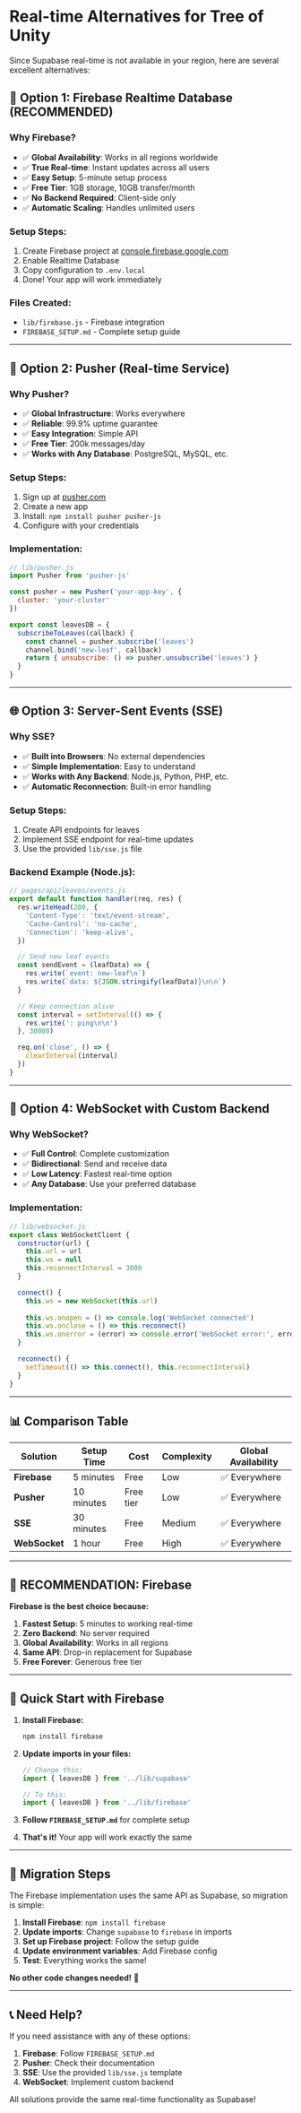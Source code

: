 # Real-time Alternatives for Tree of Unity

Since Supabase real-time is not available in your region, here are several excellent alternatives:

## 🚀 **Option 1: Firebase Realtime Database (RECOMMENDED)**

### **Why Firebase?**
- ✅ **Global Availability**: Works in all regions worldwide
- ✅ **True Real-time**: Instant updates across all users
- ✅ **Easy Setup**: 5-minute setup process
- ✅ **Free Tier**: 1GB storage, 10GB transfer/month
- ✅ **No Backend Required**: Client-side only
- ✅ **Automatic Scaling**: Handles unlimited users

### **Setup Steps:**
1. Create Firebase project at [console.firebase.google.com](https://console.firebase.google.com)
2. Enable Realtime Database
3. Copy configuration to `.env.local`
4. Done! Your app will work immediately

### **Files Created:**
- `lib/firebase.js` - Firebase integration
- `FIREBASE_SETUP.md` - Complete setup guide

---

## 🔄 **Option 2: Pusher (Real-time Service)**

### **Why Pusher?**
- ✅ **Global Infrastructure**: Works everywhere
- ✅ **Reliable**: 99.9% uptime guarantee
- ✅ **Easy Integration**: Simple API
- ✅ **Free Tier**: 200k messages/day
- ✅ **Works with Any Database**: PostgreSQL, MySQL, etc.

### **Setup Steps:**
1. Sign up at [pusher.com](https://pusher.com)
2. Create a new app
3. Install: `npm install pusher pusher-js`
4. Configure with your credentials

### **Implementation:**
```javascript
// lib/pusher.js
import Pusher from 'pusher-js'

const pusher = new Pusher('your-app-key', {
  cluster: 'your-cluster'
})

export const leavesDB = {
  subscribeToLeaves(callback) {
    const channel = pusher.subscribe('leaves')
    channel.bind('new-leaf', callback)
    return { unsubscribe: () => pusher.unsubscribe('leaves') }
  }
}
```

---

## 🌐 **Option 3: Server-Sent Events (SSE)**

### **Why SSE?**
- ✅ **Built into Browsers**: No external dependencies
- ✅ **Simple Implementation**: Easy to understand
- ✅ **Works with Any Backend**: Node.js, Python, PHP, etc.
- ✅ **Automatic Reconnection**: Built-in error handling

### **Setup Steps:**
1. Create API endpoints for leaves
2. Implement SSE endpoint for real-time updates
3. Use the provided `lib/sse.js` file

### **Backend Example (Node.js):**
```javascript
// pages/api/leaves/events.js
export default function handler(req, res) {
  res.writeHead(200, {
    'Content-Type': 'text/event-stream',
    'Cache-Control': 'no-cache',
    'Connection': 'keep-alive',
  })

  // Send new leaf events
  const sendEvent = (leafData) => {
    res.write(`event: new-leaf\n`)
    res.write(`data: ${JSON.stringify(leafData)}\n\n`)
  }

  // Keep connection alive
  const interval = setInterval(() => {
    res.write(': ping\n\n')
  }, 30000)

  req.on('close', () => {
    clearInterval(interval)
  })
}
```

---

## 🔌 **Option 4: WebSocket with Custom Backend**

### **Why WebSocket?**
- ✅ **Full Control**: Complete customization
- ✅ **Bidirectional**: Send and receive data
- ✅ **Low Latency**: Fastest real-time option
- ✅ **Any Database**: Use your preferred database

### **Implementation:**
```javascript
// lib/websocket.js
export class WebSocketClient {
  constructor(url) {
    this.url = url
    this.ws = null
    this.reconnectInterval = 3000
  }

  connect() {
    this.ws = new WebSocket(this.url)
    
    this.ws.onopen = () => console.log('WebSocket connected')
    this.ws.onclose = () => this.reconnect()
    this.ws.onerror = (error) => console.error('WebSocket error:', error)
  }

  reconnect() {
    setTimeout(() => this.connect(), this.reconnectInterval)
  }
}
```

---

## 📊 **Comparison Table**

| Solution | Setup Time | Cost | Complexity | Global Availability |
|----------|------------|------|------------|-------------------|
| **Firebase** | 5 minutes | Free | Low | ✅ Everywhere |
| **Pusher** | 10 minutes | Free tier | Low | ✅ Everywhere |
| **SSE** | 30 minutes | Free | Medium | ✅ Everywhere |
| **WebSocket** | 1 hour | Free | High | ✅ Everywhere |

---

## 🎯 **RECOMMENDATION: Firebase**

**Firebase is the best choice because:**
1. **Fastest Setup**: 5 minutes to working real-time
2. **Zero Backend**: No server required
3. **Global Availability**: Works in all regions
4. **Same API**: Drop-in replacement for Supabase
5. **Free Forever**: Generous free tier

---

## 🚀 **Quick Start with Firebase**

1. **Install Firebase:**
   ```bash
   npm install firebase
   ```

2. **Update imports in your files:**
   ```javascript
   // Change this:
   import { leavesDB } from '../lib/supabase'
   
   // To this:
   import { leavesDB } from '../lib/firebase'
   ```

3. **Follow `FIREBASE_SETUP.md`** for complete setup

4. **That's it!** Your app will work exactly the same

---

## 🔧 **Migration Steps**

The Firebase implementation uses the same API as Supabase, so migration is simple:

1. **Install Firebase**: `npm install firebase`
2. **Update imports**: Change `supabase` to `firebase` in imports
3. **Set up Firebase project**: Follow the setup guide
4. **Update environment variables**: Add Firebase config
5. **Test**: Everything works the same!

**No other code changes needed!** 🎉

---

## 📞 **Need Help?**

If you need assistance with any of these options:
1. **Firebase**: Follow `FIREBASE_SETUP.md`
2. **Pusher**: Check their documentation
3. **SSE**: Use the provided `lib/sse.js` template
4. **WebSocket**: Implement custom backend

All solutions provide the same real-time functionality as Supabase!
